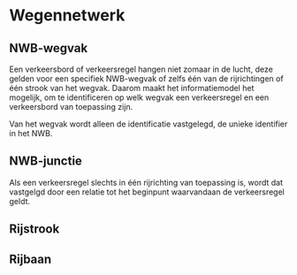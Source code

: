 # Wegennetwerk



## NWB-wegvak
Een verkeersbord of verkeersregel hangen niet zomaar in de lucht, deze gelden voor een specifiek NWB-wegvak of zelfs één van de rijrichtingen of één strook van het wegvak. Daarom maakt het informatiemodel het mogelijk, om te identificeren op welk wegvak een verkeersregel en een verkeersbord van toepassing zijn.

Van het wegvak wordt alleen de identificatie vastgelegd, de unieke identifier in het NWB.

## NWB-junctie
Als een verkeersregel slechts in één rijrichting van toepassing is, wordt dat vastgelgd door een relatie tot het beginpunt waarvandaan de verkeersregel geldt.

## Rijstrook
<div class="issue" data-number="186"></div>

## Rijbaan




